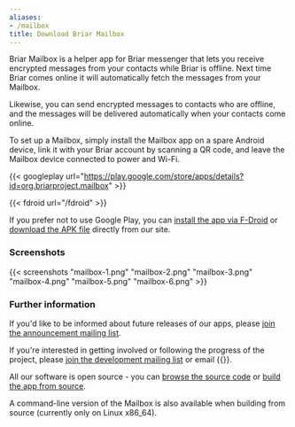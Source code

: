 ```yaml
---
aliases:
- /mailbox
title: Download Briar Mailbox
---
```


Briar Mailbox is a helper app for Briar messenger that lets you receive
encrypted messages from your contacts while Briar is offline. Next time Briar
comes online it will automatically fetch the messages from your Mailbox.

Likewise, you can send encrypted messages to contacts who are offline, and
the messages will be delivered automatically when your contacts come online.

To set up a Mailbox, simply install the Mailbox app on a spare Android device,
link it with your Briar account by scanning a QR code, and leave the Mailbox
device connected to power and Wi-Fi.

{{< googleplay url="https://play.google.com/store/apps/details?id=org.briarproject.mailbox" >}}

{{< fdroid  url="/fdroid" >}}

If you prefer not to use Google Play, you can [install the app via
F-Droid](/fdroid) or [download the APK file](/apk) directly from
our site.

### Screenshots

{{< screenshots
    "mailbox-1.png"
    "mailbox-2.png"
    "mailbox-3.png"
    "mailbox-4.png"
    "mailbox-5.png"
    "mailbox-6.png"
    >}}

### Further information

If you'd like to be informed about future releases of our apps, please [join
the announcement mailing
list](https://lists.sourceforge.net/lists/listinfo/briar-announce).

If you're interested in getting involved or following the progress of
the project, please [join the development mailing
list](https://lists.sourceforge.net/lists/listinfo/briar-devel) or email
{{<contactemail>}}.

All our software is open source - you can [browse the source
code](https://code.briarproject.org/briar/briar-mailbox/tree/main) or [build
the app from source](/building).

A command-line version of the Mailbox is also available when building from
source (currently only on Linux x86_64).

